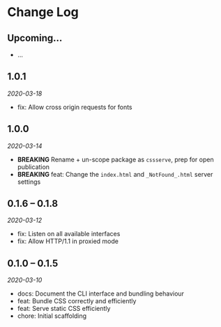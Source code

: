 # Change Log

## Upcoming...

- ... <!-- Add new lines here. Version number will be decided later -->

## 1.0.1

_2020-03-18_

- fix: Allow cross origin requests for fonts

## 1.0.0

_2020-03-14_

- **BREAKING** Rename + un-scope package as `cssserve`, prep for open
  publication
- **BREAKING** feat: Change the `index.html` and `_NotFound_.html` server
  settings

## 0.1.6 – 0.1.8

_2020-03-12_

- fix: Listen on all available interfaces
- fix: Allow HTTP/1.1 in proxied mode

## 0.1.0 – 0.1.5

_2020-03-10_

- docs: Document the CLI interface and bundling behaviour
- feat: Bundle CSS correctly and efficiently
- feat: Serve static CSS efficiently
- chore: Initial scaffolding
